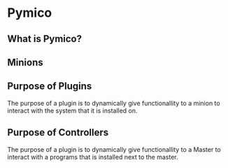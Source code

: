 # Pymico


## What is Pymico?

## Minions


## Purpose of Plugins

The purpose of a plugin is to dynamically give functionallity to a 
minion to interact with the system that it is installed on. 

## Purpose of Controllers

The purpose of a plugin is to dynamically give functionallity to a 
Master to interact with a programs that is installed next to the master.
